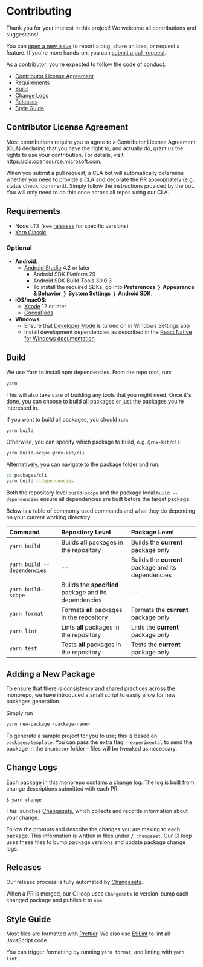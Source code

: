 <!--remove-block start-->

# Contributing

<!--remove-block end-->

Thank you for your interest in this project! We welcome all contributions and
suggestions!

You can
[open a new issue](https://github.com/microsoft/rnx-kit/issues/new/choose) to
report a bug, share an idea, or request a feature. If you're more hands-on, you
can [submit a pull-request](https://github.com/microsoft/rnx-kit/pulls).

As a contributor, you're expected to follow the
[code of conduct](https://github.com/microsoft/rnx-kit/blob/main/CODE_OF_CONDUCT.md).

<!--remove-block start-->

- [Contributor License Agreement](#Contributor-License-Agreement)
- [Requirements](#Requirements)
- [Build](#Build)
- [Change Logs](#Change-Logs)
- [Releases](#Releases)
- [Style Guide](#Style-Guide)

<!--remove-block end-->

## Contributor License Agreement

Most contributions require you to agree to a Contributor License Agreement (CLA)
declaring that you have the right to, and actually do, grant us the rights to
use your contribution. For details, visit https://cla.opensource.microsoft.com.

When you submit a pull request, a CLA bot will automatically determine whether
you need to provide a CLA and decorate the PR appropriately (e.g., status check,
comment). Simply follow the instructions provided by the bot. You will only need
to do this once across all repos using our CLA.

## Requirements

- Node LTS (see [releases](https://nodejs.org/en/about/releases/) for specific
  versions)
- [Yarn Classic](https://classic.yarnpkg.com/)

### Optional

- **Android**:
  - [Android Studio](https://developer.android.com/studio) 4.2 or later
    - Android SDK Platform 29
    - Android SDK Build-Tools 30.0.3
    - To install the required SDKs, go into **Preferences** ❭ **Appearance &
      Behavior** ❭ **System Settings** ❭ **Android SDK**.
- **iOS/macOS**:
  - [Xcode](https://apps.apple.com/app/xcode/id497799835?mt=12) 12 or later
  - [CocoaPods](https://cocoapods.org/)
- **Windows**:
  - Ensure that
    [Developer Mode](https://docs.microsoft.com/en-us/windows/uwp/get-started/enable-your-device-for-development)
    is turned on in Windows Settings app
  - Install development dependencies as described in the
    [React Native for Windows documentation](https://microsoft.github.io/react-native-windows/docs/rnw-dependencies)

## Build

We use Yarn to install npm dependencies. From the repo root, run:

```sh
yarn
```

This will also take care of building any tools that you might need. Once it's
done, you can choose to build all packages or just the packages you're
interested in.

If you want to build all packages, you should run:

```
yarn build
```

Otherwise, you can specify which package to build, e.g. `@rnx-kit/cli`:

```sh
yarn build-scope @rnx-kit/cli
```

Alternatively, you can navigate to the package folder and run:

```sh
cd packages/cli
yarn build --dependencies
```

Both the repository level `build-scope` and the package local
`build --dependencies` ensure all dependencies are built before the target
package.

Below is a table of commonly used commands and what they do depending on your
current working directory.

| Command                     | Repository Level                                      | Package Level                                       |
| :-------------------------- | :---------------------------------------------------- | :-------------------------------------------------- |
| `yarn build`                | Builds **all** packages in the repository             | Builds the **current** package only                 |
| `yarn build --dependencies` | --                                                    | Builds the **current** package and its dependencies |
| `yarn build-scope`          | Builds the **specified** package and its dependencies | --                                                  |
| `yarn format`               | Formats **all** packages in the repository            | Formats the **current** package only                |
| `yarn lint`                 | Lints **all** packages in the repository              | Lints the **current** package only                  |
| `yarn test`                 | Tests **all** packages in the repository              | Tests the **current** package only                  |

## Adding a New Package

To ensure that there is consistency and shared practices across the monorepo, we
have introduced a small script to easily allow for new packages generation.

Simply run

```sh
yarn new-package <package-name>
```

To generate a sample project for you to use; this is based on
`packages/template`. You can pass the extra flag `--experimental` to send the
package in the `incubator` folder - files will be tweaked as necessary.

## Change Logs

Each package in this monorepo contains a change log. The log is built from
change descriptions submitted with each PR.

```
$ yarn change
```

This launches [Changesets](https://github.com/atlassian/changesets#readme),
which collects and records information about your change.

Follow the prompts and describe the changes you are making to each package. This
information is written in files under `/.changeset`. Our CI loop uses these
files to bump package versions and update package change logs.

## Releases

Our release process is fully automated by
[Changesets](https://github.com/atlassian/changesets#readme).

When a PR is merged, our CI loop uses `Changesets` to version-bump each changed
package and publish it to `npm`.

## Style Guide

Most files are formatted with [Prettier](https://prettier.io/). We also use
[ESLint](https://eslint.org/) to lint all JavaScript code.

You can trigger formatting by running `yarn format`, and linting with
`yarn lint`.
